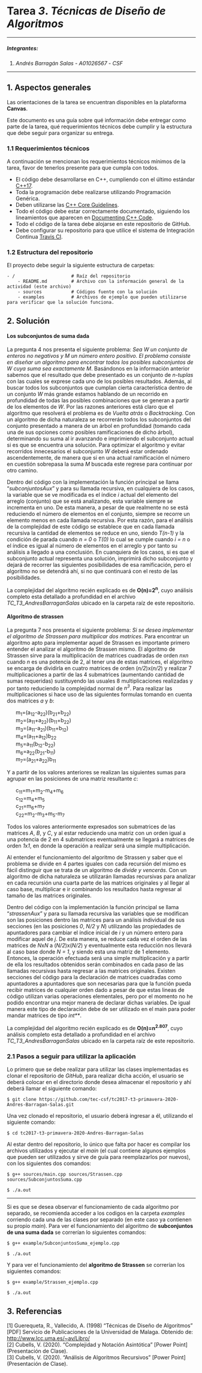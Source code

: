 # Tarea *3*. *Técnicas de Diseño de Algoritmos*

---

##### Integrantes:
1. *Andrés Barragán Salas* - *A01026567* - *CSF*


---
## 1. Aspectos generales

Las orientaciones de la tarea se encuentran disponibles en la plataforma **Canvas**.

Este documento es una guía sobre qué información debe entregar como parte de la tarea, qué requerimientos técnicos debe cumplir y la estructura que debe seguir para organizar su entrega.


### 1.1 Requerimientos técnicos

A continuación se mencionan los requerimientos técnicos mínimos de la tarea, favor de tenerlos presente para que cumpla con todos.

* El código debe desarrollarse en C++, cumpliendo con el último estándar [C++17](https://isocpp.org/std/the-standard).
* Toda la programación debe realizarse utilizando Programación Genérica.
* Deben utilizarse las [C++ Core Guidelines](https://github.com/isocpp/CppCoreGuidelines/blob/master/CppCoreGuidelines.md).
* Todo el código debe estar correctamente documentado, siguiendo los lineamientos que aparecen en [Documenting C++ Code](https://developer.lsst.io/cpp/api-docs.html).
* Todo el código de la tarea debe alojarse en este repositorio de GitHub.
* Debe configurar su repositorio para que utilice el sistema de Integración Continua [Travis CI](https://travis-ci.org/).

### 1.2 Estructura del repositorio

El proyecto debe seguir la siguiente estructura de carpetas:
```
- / 			        # Raíz del repositorio
    - README.md			# Archivo con la información general de la actividad (este archivo)
    - sources  			# Códigos fuente con la solución
    - examples			# Archivos de ejemplo que pueden utilizarse para verificar que la solución funciona.
```

## 2. Solución

#### Los subconjuntos de suma dada
La pregunta 4 nos presenta el siguiente problema: *Sea W un conjunto de enteros no negativos y M un número entero positivo. El problema consiste en diseñar un algoritmo para encontrar todos los posibles subconjuntos de W cuya suma sea exactamente M*. Basándonos en la información anterior sabemos que el resultado que debe presentado es un conjunto de *n-tuplas* con las cuales se exprese cada uno de los posibles resultados. Además, al buscar todos los subconjuntos que cumplan cierta característica dentro de un conjunto *W* más grande estamos hablando de un recorrido en profundidad de todas las posibles combinaciones que se generan a partir de los elementos de *W*. Por las razones anteriores está claro que el algoritmo que resolverá el problema es de *Vuelta atrás* o *Backtracking*. Con un algoritmo de dicha naturaleza se recorrerán todos los subconjuntos del conjunto presentado a manera de un árbol en profundidad (tomando cada una de sus opciones como posibles ramificaciones de dicho árbol), determinando su suma al ir avanzando e imprimiendo el subconjunto actual si es que se encuentra una solución. Para optimizar el algoritmo y evitar recorridos innecesarios el subconjunto *W* deberá estar ordenado ascendentemente, de manera que si en una actual ramificación el número en cuestión sobrepasa la suma *M* buscada este regrese para continuar por otro camino. 

Dentro del código con la implementación la función principal se llama “*subconjuntosAux*” y para su llamada recursiva, en cualquiera de los casos, la variable que se ve modificada es el índice *i* actual del elemento del arreglo (conjunto) que se está analizando, esta variable siempre se incrementa en uno. De esta manera, a pesar de que realmente no se está reduciendo el número de elementos en el conjunto, siempre se recorre un elemento menos en cada llamada recursiva. Por esta razón, para el análisis de la complejidad de este código se establece que en cada llamada recursiva la cantidad de elementos se reduce en uno, siendo *T(n-1)* y la condición de parada cuando *n = 0* o *T(0)* lo cual se cumple cuando *i = n* o el índice es igual al número de elementos en el arreglo y por tanto su análisis a llegado a una conclusión.  En cuanquiera de los casos, si es que el subconjunto actual representa una solución, imprimirá dicho subconjunto y dejará de recorrer las siguientes posibilidades de esa ramificación, pero el algoritmo no se detendrá ahí, si no que continuará con el resto de las posibilidades. 

La complejidad del algoritmo recién explicado es de **O(n)=2<sup>n</sup>**, cuyo análisis completo esta detallado a profundidad en el archivo *TC_T3_AndresBarraganSalas* ubicado en la carpeta raíz de este repositorio.


#### Algoritmo de strassen
La pregunta 7 nos presenta el siguiente problema: *Si se desea implementar el algoritmo de Strassen para multiplicar dos matrices*. Para encontrar un algoritmo apto para implementar aquel de Strassen es importante primero entender el analizar el algoritmo de Strassen mismo. El algoritmo de Strassen sirve para la multiplicación de matrices cuadradas de orden *n*x*n* cuando *n* es una potencia de 2, al tener una de estas matrices, el algoritmo se encarga de dividirla en cuatro matrices de orden (*n/2*)x(*n/2*) y realizar 7 multiplicaciones a partir de las 4 submatrices (aumentando cantidad de sumas requeridas) sustituyendo las usuales 8 multiplicaciones realizadas y por tanto reduciendo la complejidad normal de *n<sup>3</sup>*. Para realizar las multiplicaciones si hace uso de las siguientes formulas tomando en cuenta dos matrices *a* y *b*:

&nbsp;&nbsp;&nbsp;&nbsp;&nbsp;&nbsp;m<sub>1</sub>=(a<sub>12</sub>-a<sub>22</sub>)(b<sub>21</sub>+b<sub>22</sub>)  
&nbsp;&nbsp;&nbsp;&nbsp;&nbsp;&nbsp;m<sub>2</sub>=(a<sub>11</sub>+a<sub>22</sub>)(b<sub>11</sub>+b<sub>22</sub>)  
&nbsp;&nbsp;&nbsp;&nbsp;&nbsp;&nbsp;m<sub>3</sub>=(a<sub>11</sub>-a<sub>21</sub>)(b<sub>11</sub>+b<sub>12</sub>)  
&nbsp;&nbsp;&nbsp;&nbsp;&nbsp;&nbsp;m<sub>4</sub>=(a<sub>11</sub>+a<sub>12</sub>)b<sub>22</sub>  
&nbsp;&nbsp;&nbsp;&nbsp;&nbsp;&nbsp;m<sub>5</sub>=a<sub>11</sub>(b<sub>12</sub>-b<sub>22</sub>)  
&nbsp;&nbsp;&nbsp;&nbsp;&nbsp;&nbsp;m<sub>6</sub>=a<sub>22</sub>(b<sub>21</sub>-b<sub>11</sub>)  
&nbsp;&nbsp;&nbsp;&nbsp;&nbsp;&nbsp;m<sub>7</sub>=(a<sub>21</sub>+a<sub>22</sub>)b<sub>11</sub>  

Y a partir de los valores anteriores se realizan las siguientes sumas para agrupar en las posiciones de una matriz resultante *c*:

&nbsp;&nbsp;&nbsp;&nbsp;&nbsp;&nbsp;c<sub>11</sub>=m<sub>1</sub>+m<sub>2</sub>-m<sub>4</sub>+m<sub>6</sub>  
&nbsp;&nbsp;&nbsp;&nbsp;&nbsp;&nbsp;c<sub>12</sub>=m<sub>4</sub>+m<sub>5</sub>  
&nbsp;&nbsp;&nbsp;&nbsp;&nbsp;&nbsp;c<sub>21</sub>=m<sub>6</sub>+m<sub>7</sub>  
&nbsp;&nbsp;&nbsp;&nbsp;&nbsp;&nbsp;c<sub>22</sub>=m<sub>2</sub>-m<sub>3</sub>+m<sub>5</sub>-m<sub>7</sub>  

Todos los valores anteriormente expresados son submatrices de las matrices *A*, *B*, y *C*, y al estar reduciendo una matriz con un orden igual a una potencia de 2 en 4 submatrices eventualmente se llegará a matrices de orden *1*x*1*, en donde la operación a realizar será una simple multiplicación.

Al entender el funcionamiento del algoritmo de Strassen y saber que el problema se divide en 4 partes iguales con cada recursión del mismo es fácil distinguir que se trata de un algoritmo de *divide y vencerás*. Con un algoritmo de dicha naturaleza se utilizarán llamadas recursivas para analizar en cada recursión una cuarta parte de las matrices originales y al llegar al caso base, multiplicar e ir combinando los resultados hasta regresar al tamaño de las matrices originales.

Dentro del código con la implementación la función principal se llama “*strassenAux*” y para su llamada recursiva las variables que se modifican son las posiciones dentro las matrices para un análisis individual de sus secciones (en las posiciones *0*, *N/2* y *N*) utilizando las propiedades de apuntadores para cambiar el índice inicial de *i* y un número entero para modificar aquel de *j*. De esta manera, se reduce cada vez el orden de las matrices de *N*x*N* a (*N/2*)x(*N/2*) y eventualmente esta reducción nos llevará al caso base donde *N = 1*, y siendo esta una matriz de 1 elemento. Entonces, la operación efectuada será una simple multiplicación y a partir de ella los resultados obtenidos serán combinados en cada paso de las llamadas recursivas hasta regresar a las matrices originales. Existen secciones del código para  la declaración de matrices cuadradas como apuntadores a apuntadores que son necesarias para que la función pueda  recibir matrices de cualquier orden dado a pesar de que estas lineas de código utilizan varias operaciones elementales, pero por el momento no he podido encontrar una mejor manera de declarar dichas variables. De igual manera este tipo de declaración debe de ser utilizado en el main para poder mandar matrices de tipo *int\*\**.  

La complejidad del algoritmo recién explicado es de **O(n)=n<sup>2.807</sup>**, cuyo análisis completo esta detallado a profundidad en el archivo *TC_T3_AndresBarraganSalas* ubicado en la carpeta raíz de este repositorio.

### 2.1 Pasos a seguir para utilizar la aplicación
Lo primero que se debe realizar para utilizar las clases implementadas es clonar el repositorio de *GitHub*, para realizar dicha acción, el usuario se deberá colocar en el directorio donde desea almacenar el repositorio y ahí deberá llamar el siguiente comando:

    $ git clone https://github.com/tec-csf/tc2017-t3-primavera-2020-Andres-Barragan-Salas.git

Una vez clonado el repositorio, el usuario deberá ingresar a él, utilizando el siguiente comando:

    $ cd tc2017-t3-primavera-2020-Andres-Barragan-Salas

Al estar dentro del repositorio, lo único que falta por hacer es compilar los archivos utilizados y ejecutar el *main* (el cual contiene algunos ejemplos que pueden ser utilizados y sirve de guía para reemplazarlos por nuevos), con los siguientes dos comandos:

    $ g++ sources/main.cpp sources/Strassen.cpp sources/SubconjuntosSuma.cpp

    $ ./a.out

---
Si es que se desea observar el funcionamiento de cada algoritmo por separado, se recomienda acceder a los codigos en la carpeta *examples* corriendo cada una de las clases por separado (en este caso ya contienen su propio *main*). Para ver el funcionamiento del algoritmo de **subconjuntos de una suma dada** se correrían lo siguientes comandos:

    $ g++ example/SubconjuntosSuma_ejemplo.cpp

    $ ./a.out

Y para ver el funcionamiento del **algoritmo de Strassen** se correrían los siguientes comandos:

    $ g++ example/Strassen_ejemplo.cpp

    $ ./a.out

## 3. Referencias

\[1\] Guerequeta, R., Vallecido, A. (1998) “Técnicas de Diseño de Algoritmos” \[PDF\] Servicio de Publicaciones de la Universidad de Malaga. Obtenido de: http://www.lcc.uma.es/~av/Libro/  
\[2\] Cubells, V. (2020). “Complejidad y Notación Asintótica” \[Power Point\] (Presentación de Clase).  
\[3\] Cubells, V. (2020). “Análisis de Algoritmos Recursivos” \[Power Point\] (Presentación de Clase).